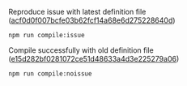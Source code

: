 Reproduce issue with latest definition file ([acf0d0f007bcfe03b62fcf14a68e6d275228640d](https://github.com/DefinitelyTyped/DefinitelyTyped/commit/acf0d0f007bcfe03b62fcf14a68e6d275228640d))

`npm run compile:issue`

Compile successfully with old definition file ([e15d282bf0281072ce51d48633a4d3e225279a06](https://github.com/DefinitelyTyped/DefinitelyTyped/commit/e15d282bf0281072ce51d48633a4d3e225279a06))

`npm run compile:noissue`
